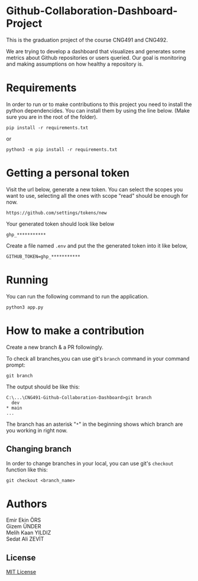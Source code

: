 # Github-Collaboration-Dashboard-Project 

This is the graduation project of the course CNG491 and CNG492. 

We are trying to develop a dashboard that visualizes and generates some metrics about Github repositories or users queried. Our goal is monitoring and making assumptions on how healthy a repository is.


# Requirements

In order to run or to make contributions to this project you need to install the python dependencides. You can install them by using the line below. (Make sure you are in the root of the folder).

```
pip install -r requirements.txt
```

or

```
python3 -m pip install -r requirements.txt
```


# Getting a personal token

Visit the url below, generate a new token. You can select the scopes you want to use, selecting all the ones with scope "read" should be enough for now.
```
https://github.com/settings/tokens/new
```

Your generated token should look like below
```
ghp_***********
```


Create a file named `.env` and put the the generated token into it like below,

```
GITHUB_TOKEN=ghp_***********
```

# Running

You can run the following command to run the application.
```
python3 app.py
```
# How to make a contribution

Create a new branch & a PR followingly.

To check all branches,you can use git's `branch` command in your command prompt:

```
git branch
```

The output should be like this:

```
C:\...\CNG491-Github-Collaboration-Dashboard>git branch
  dev
* main
...
```
The branch has an asterisk "`*`" in the beginning shows which branch are you working in right now. 

## Changing branch

In order to change branches in your local, you can use git's `checkout` function like this:

```
git checkout <branch_name>
```

# Authors  

Emir Ekin ÖRS  
Gizem ÜNDER  
Melih Kaan YILDIZ  
Sedat Ali ZEVİT 

## License
[MIT License](https://choosealicense.com/licenses/mit/)

